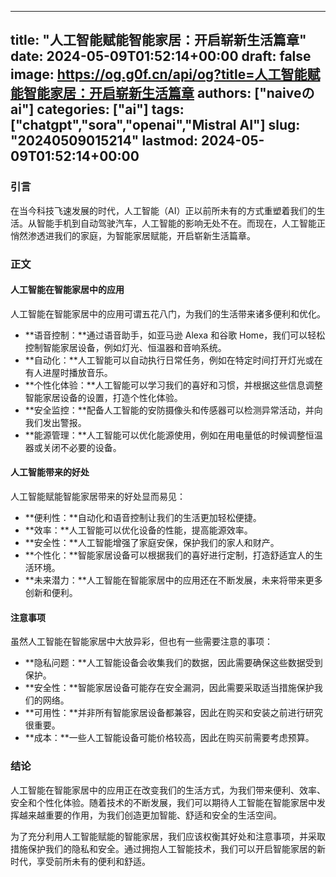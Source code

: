 
---
title: "人工智能赋能智能家居：开启崭新生活篇章"
date: 2024-05-09T01:52:14+00:00
draft: false
image: https://og.g0f.cn/api/og?title=人工智能赋能智能家居：开启崭新生活篇章
authors: ["naiveのai"]
categories: ["ai"]
tags: ["chatgpt","sora","openai","Mistral AI"]
slug: "20240509015214"
lastmod: 2024-05-09T01:52:14+00:00
---
### 引言

在当今科技飞速发展的时代，人工智能（AI）正以前所未有的方式重塑着我们的生活。从智能手机到自动驾驶汽车，人工智能的影响无处不在。而现在，人工智能正悄然渗透进我们的家庭，为智能家居赋能，开启崭新生活篇章。

### 正文

#### 人工智能在智能家居中的应用

人工智能在智能家居中的应用可谓五花八门，为我们的生活带来诸多便利和优化。

* **语音控制：**通过语音助手，如亚马逊 Alexa 和谷歌 Home，我们可以轻松控制智能家居设备，例如灯光、恒温器和音响系统。
* **自动化：**人工智能可以自动执行日常任务，例如在特定时间打开灯光或在有人进屋时播放音乐。
* **个性化体验：**人工智能可以学习我们的喜好和习惯，并根据这些信息调整智能家居设备的设置，打造个性化体验。
* **安全监控：**配备人工智能的安防摄像头和传感器可以检测异常活动，并向我们发出警报。
* **能源管理：**人工智能可以优化能源使用，例如在用电量低的时候调整恒温器或关闭不必要的设备。

#### 人工智能带来的好处

人工智能赋能智能家居带来的好处显而易见：

* **便利性：**自动化和语音控制让我们的生活更加轻松便捷。
* **效率：**人工智能可以优化设备的性能，提高能源效率。
* **安全性：**人工智能增强了家庭安保，保护我们的家人和财产。
* **个性化：**智能家居设备可以根据我们的喜好进行定制，打造舒适宜人的生活环境。
* **未来潜力：**人工智能在智能家居中的应用还在不断发展，未来将带来更多创新和便利。

#### 注意事项

虽然人工智能在智能家居中大放异彩，但也有一些需要注意的事项：

* **隐私问题：**人工智能设备会收集我们的数据，因此需要确保这些数据受到保护。
* **安全性：**智能家居设备可能存在安全漏洞，因此需要采取适当措施保护我们的网络。
* **可用性：**并非所有智能家居设备都兼容，因此在购买和安装之前进行研究很重要。
* **成本：**一些人工智能设备可能价格较高，因此在购买前需要考虑预算。

### 结论

人工智能在智能家居中的应用正在改变我们的生活方式，为我们带来便利、效率、安全和个性化体验。随着技术的不断发展，我们可以期待人工智能在智能家居中发挥越来越重要的作用，为我们创造更加智能、舒适和安全的生活空间。

为了充分利用人工智能赋能的智能家居，我们应该权衡其好处和注意事项，并采取措施保护我们的隐私和安全。通过拥抱人工智能技术，我们可以开启智能家居的新时代，享受前所未有的便利和舒适。